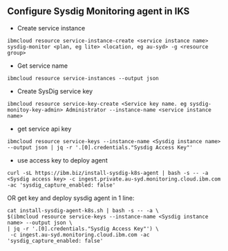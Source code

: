 ## Configure Sysdig Monitoring agent in IKS

* Create service instance

```
ibmcloud resource service-instance-create <service instance name> sysdig-monitor <plan, eg lite> <location, eg au-syd> -g <resource group>
```

* Get service name

```
ibmcloud resource service-instances --output json
```

* Create SysDig service key

```
ibmcloud resource service-key-create <Service key name. eg sysdig-monitoy-key-admin> Administrator --instance-name <service instance name>
```

* get service api key
```
ibmcloud resource service-keys --instance-name <Sysdig instance name>  --output json | jq -r '.[0].credentials."Sysdig Access Key"'
```

* use access key to deploy agent
```
curl -sL https://ibm.biz/install-sysdig-k8s-agent | bash -s -- -a <Sysdig access key> -c ingest.private.au-syd.monitoring.cloud.ibm.com -ac 'sysdig_capture_enabled: false'
```

OR get key and deploy sysdig agent in 1 line: 

```
cat install-sysdig-agent-k8s.sh | bash -s -- -a \
$(ibmcloud resource service-keys --instance-name <Sysdig instance name> --output json \
| jq -r '.[0].credentials."Sysdig Access Key"') \
 -c ingest.au-syd.monitoring.cloud.ibm.com -ac 'sysdig_capture_enabled: false'
```

